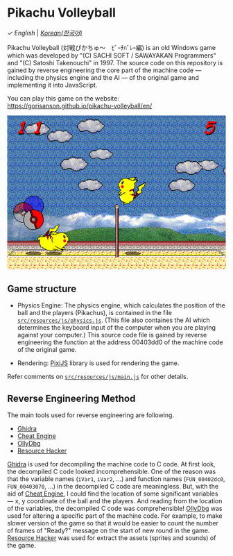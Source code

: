 # Pikachu Volleyball

_&check;_ _English_ | [_Korean(한국어)_](README.ko.md)

Pikachu Volleyball (対戦ぴかちゅ～　ﾋﾞｰﾁﾊﾞﾚｰ編) is an old Windows game which was developed by "(C) SACHI SOFT / SAWAYAKAN Programmers" and "(C) Satoshi Takenouchi" in 1997. The source code on this repository is gained by reverse engineering the core part of the machine code &mdash; including the physics engine and the AI &mdash; of the original game and implementing it into JavaScript.

You can play this game on the website: https://gorisanson.github.io/pikachu-volleyball/en/

<img src="src/resources/assets/images/screenshot.png" alt="Pikachu Volleyball game screenshot" width="648">

## Game structure

- Physics Engine: The physics engine, which calculates the position of the ball and the players (Pikachus), is contained in the file [`src/resources/js/physics.js`](src/resources/js/physics.js). (This file also containes the AI which determines the keyboard input of the computer when you are playing against your computer.) This source code file is gained by reverse engineering the function at the address 00403dd0 of the machine code of the original game.

- Rendering: [PixiJS](https://github.com/pixijs/pixi.js) library is used for rendering the game.

Refer comments on [`src/resources/js/main.js`](src/resources/js/main.js) for other details.

## Reverse Engineering Method

The main tools used for reverse engineering are following.

- [Ghidra](https://ghidra-sre.org/)
- [Cheat Engine](https://www.cheatengine.org/)
- [OllyDbg](http://www.ollydbg.de/)
- [Resource Hacker](http://www.angusj.com/resourcehacker/)

[Ghidra](https://ghidra-sre.org/) is used for decompiling the machine code to C code. At first look, the decompiled C code looked incomprehensible. One of the reason was that the variable names (`iVar1`, `iVar2`, ...) and function names (`FUN_00402dc0`, `FUN_00403070`, ...) in the decompiled C code are meaningless. But, with the aid of [Cheat Engine](https://www.cheatengine.org/), I could find the location of some significant variables &mdash; x, y coordinate of the ball and the players. And reading from the location of the variables, the decompiled C code was comprehensible! [OllyDbg](http://www.ollydbg.de/) was used for altering a specific part of the machine code. For example, to make slower version of the game so that it would be easier to count the number of frames of "Ready?" message on the start of new round in the game. [Resource Hacker](http://www.angusj.com/resourcehacker/) was used for extract the assets (sprites and sounds) of the game.
